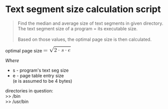 # Text segment size calculation script

> Find the median and average size of text segments in given directory. <br />
> The text segment size of a program = its executable size.
> <br /><br />
> Based on those values, the optimal page size is then calculated.

optimal page size ![optimal_eqn](https://raw.githubusercontent.com/ladzaretti/text_segment_size_script/master/CodeCogsEqn.png)

_Where_
- s - program's text seg size
- e - page table entry size <br/> (e is assumed to be 4 bytes)

directories in question: <br/> >> /bin 
<br/> >> /usr/bin